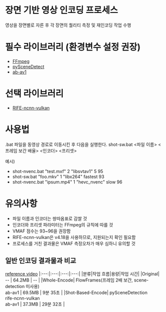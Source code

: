 # 장면 기반 영상 인코딩 프로세스
영상을 장면별로 자른 후 각 장면의 퀄리티 측정 및 재인코딩 작업 수행

# 필수 라이브러리 (환경변수 설정 권장)
* [FFmpeg](https://www.gyan.dev/ffmpeg/builds/)
* [pySceneDetect](https://www.scenedetect.com/download/)
* [ab-av1](https://github.com/alexheretic/ab-av1)

# 선택 라이브러리
* [RIFE-ncnn-vulkan](https://github.com/TNTwise/rife-ncnn-vulkan)

# 사용법
.bat 파일을 동영상 경로로 이동시킨 후 다음을 실행한다.
shot-sw.bat <파일 이름> <프레임 보간 배율> <인코더> <프리셋> <VMAF>

예시)
* shot-nvenc.bat "test.mxf" 2 "libsvtav1" 5 95
* shot-sw.bat "foo.mkv" 1 "libx264" fastest 93
* shot-nvenc.bat "ipsum.mp4" 1 "hevc_nvenc" slow 96

# 유의사항
* 파일 이름과 인코더는 쌍따옴표로 감쌀 것
* 인코더와 프리셋 파라미터는 FFmpeg의 규칙에 따를 것
* VMAF 점수는 93~96을 권장함
* RIFE-ncnn-vulkan은 v4.18을 사용하므로, 지원되는지 확인 필요함
* 프로세스를 거친 결과물은 VMAF 측정오차가 매우 심하니 유의할 것

## 일반 인코딩 결과물과 비교
[reference video](https://www.youtube.com/watch?v=tbWugSQ7kCk)
|:---:|:---:|:---:|:---:|
|분류|작업 흐름|용량|작업 시간|
|Original| -- | 64.2MB | -- |
|Whole-Encode| FlowFrames(프레임 2배 보간, scene-detection 미사용)<br/>ab-av1 | 69.5MB | 9분 35초 |
|Shot-Based-Encode| pySceneDetection<br/>rife-ncnn-vulkan<br/>ab-av1 | 37.3MB | 29분 32초 |
